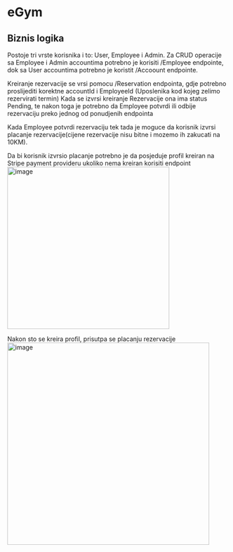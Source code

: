 # eGym

## Biznis logika

Postoje tri vrste korisnika i to: User, Employee i Admin. Za CRUD operacije sa Employee i Admin accountima potrebno je korisiti /Employee endpointe,
dok sa User accountima potrebno je koristit /Accoount endpointe.

Kreiranje rezervacije se vrsi pomocu /Reservation endpointa, gdje potrebno proslijediti korektne accountId i EmployeeId (Uposlenika kod kojeg zelimo rezervirati termin)
Kada se izvrsi kreiranje Rezervacije ona ima status Pending, te nakon toga je potrebno da Employee potvrdi ili odbije rezervaciju preko jednog od ponudjenih endpointa

Kada Employee potvrdi rezervaciju tek tada je moguce da korisnik izvrsi placanje rezervacije(cijene rezervacije nisu bitne i mozemo ih zakucati na 10KM).

Da bi korisnik izvrsio placanje potrebno je da posjeduje profil kreiran na Stripe payment provideru ukoliko nema kreiran korisiti endpoint <img width="369" alt="image" src="https://user-images.githubusercontent.com/37342503/234953447-e8e7eaab-6e0c-4f8c-8147-00caf4ec28b7.png">

Nakon sto se kreira profil, prisutpa se placanju rezervacije <img width="460" alt="image" src="https://user-images.githubusercontent.com/37342503/234953569-620a4410-475f-4c49-9a9e-c39a874dcc8c.png">
